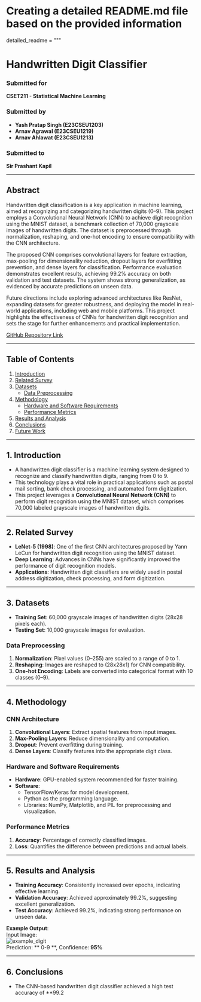 # Creating a detailed README.md file based on the provided information

detailed_readme = """
# Handwritten Digit Classifier

### Submitted for
**CSET211 - Statistical Machine Learning**

### Submitted by
- **Yash Pratap Singh (E23CSEU1203)**  
- **Arnav Agrawal (E23CSEU1219)**  
- **Arnav Ahlawat (E23CSEU1213)**  

### Submitted to
**Sir Prashant Kapil**

---

## Abstract

Handwritten digit classification is a key application in machine learning, aimed at recognizing and categorizing handwritten digits (0–9). This project employs a Convolutional Neural Network (CNN) to achieve digit recognition using the MNIST dataset, a benchmark collection of 70,000 grayscale images of handwritten digits. The dataset is preprocessed through normalization, reshaping, and one-hot encoding to ensure compatibility with the CNN architecture.

The proposed CNN comprises convolutional layers for feature extraction, max-pooling for dimensionality reduction, dropout layers for overfitting prevention, and dense layers for classification. Performance evaluation demonstrates excellent results, achieving 99.2% accuracy on both validation and test datasets. The system shows strong generalization, as evidenced by accurate predictions on unseen data.

Future directions include exploring advanced architectures like ResNet, expanding datasets for greater robustness, and deploying the model in real-world applications, including web and mobile platforms. This project highlights the effectiveness of CNNs for handwritten digit recognition and sets the stage for further enhancements and practical implementation.

[GitHub Repository Link](https://github.com/yashthakur234/SMLPROJECT/tree/main)

---

## Table of Contents

1. [Introduction](#introduction)
2. [Related Survey](#related-survey)
3. [Datasets](#datasets)
    - [Data Preprocessing](#data-preprocessing)
4. [Methodology](#methodology)
    - [Hardware and Software Requirements](#hardware-and-software-requirements)
    - [Performance Metrics](#performance-metrics)
5. [Results and Analysis](#results-and-analysis)
6. [Conclusions](#conclusions)
7. [Future Work](#future-work)

---

## 1. Introduction

- A handwritten digit classifier is a machine learning system designed to recognize and classify handwritten digits, ranging from 0 to 9. 
- This technology plays a vital role in practical applications such as postal mail sorting, bank check processing, and automated form digitization.
- This project leverages a **Convolutional Neural Network (CNN)** to perform digit recognition using the MNIST dataset, which comprises 70,000 labeled grayscale images of handwritten digits.

---

## 2. Related Survey

- **LeNet-5 (1998)**: One of the first CNN architectures proposed by Yann LeCun for handwritten digit recognition using the MNIST dataset.
- **Deep Learning**: Advances in CNNs have significantly improved the performance of digit recognition models.
- **Applications**: Handwritten digit classifiers are widely used in postal address digitization, check processing, and form digitization.

---

## 3. Datasets

- **Training Set**: 60,000 grayscale images of handwritten digits (28x28 pixels each).
- **Testing Set**: 10,000 grayscale images for evaluation.

### Data Preprocessing

1. **Normalization**: Pixel values (0–255) are scaled to a range of 0 to 1.  
2. **Reshaping**: Images are reshaped to (28x28x1) for CNN compatibility.  
3. **One-hot Encoding**: Labels are converted into categorical format with 10 classes (0–9).  

---

## 4. Methodology

### CNN Architecture
1. **Convolutional Layers**: Extract spatial features from input images.
2. **Max-Pooling Layers**: Reduce dimensionality and computation.
3. **Dropout**: Prevent overfitting during training.
4. **Dense Layers**: Classify features into the appropriate digit class.

### Hardware and Software Requirements

- **Hardware**: GPU-enabled system recommended for faster training.  
- **Software**:  
    - TensorFlow/Keras for model development.  
    - Python as the programming language.  
    - Libraries: NumPy, Matplotlib, and PIL for preprocessing and visualization.  

### Performance Metrics

1. **Accuracy**: Percentage of correctly classified images.  
2. **Loss**: Quantifies the difference between predictions and actual labels.

---

## 5. Results and Analysis

- **Training Accuracy**: Consistently increased over epochs, indicating effective learning.
- **Validation Accuracy**: Achieved approximately 99.2%, suggesting excellent generalization.  
- **Test Accuracy**: Achieved 99.2%, indicating strong performance on unseen data.

**Example Output**:  
Input Image:  
![example_digit](example_digit.png/.jpeg)  
Prediction: ** 0-9 **, Confidence: **95%**

---

## 6. Conclusions

- The CNN-based handwritten digit classifier achieved a high test accuracy of **99.2
